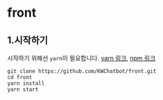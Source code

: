 # front

## 1.시작하기
시작하기 위해선 `yarn`이 필요합니다. [yarn 링크](https://yarnpkg.com/lang/en/), [npm 링크](https://www.npmjs.com/)
```
git clone https://github.com/KWChatbot/front.git
cd front
yarn install
yarn start
```
